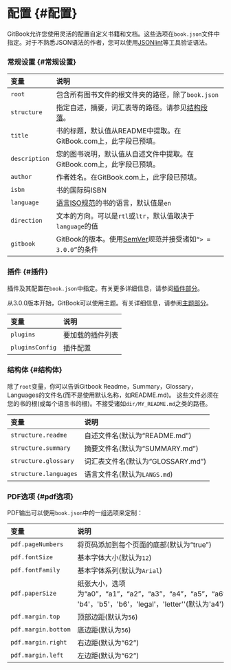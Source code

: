 # 配置 {#配置}

GitBook允许您使用灵活的配置自定义书籍和文档。这些选项在`book.json`文件中指定。对于不熟悉JSON语法的作者，您可以使用[JSONlint](http://jsonlint.com/)等工具验证语法。

### 常规设置 {#常规设置}

| 变量 | 说明 |
| :--- | :--- |
| `root` | 包含所有图书文件的根文件夹的路径，除了`book.json` |
| `structure` | 指定自述，摘要，词汇表等的路径。请参见[结构段落](http://gitbook.hushuang.me/%EF%BC%83%E7%BB%93%E6%9E%84)。 |
| `title` | 书的标题，默认值从README中提取。在GitBook.com上，此字段已预填。 |
| `description` | 您的图书说明，默认值从自述文件中提取。在GitBook.com上，此字段已预填。 |
| `author` | 作者姓名。在GitBook.com上，此字段已预填。 |
| `isbn` | 书的国际码ISBN |
| `language` | [语言ISO规范](https://en.wikipedia.org/wiki/List_of_ISO_639-1_codes)的书的语言，默认值是`en` |
| `direction` | 文本的方向。可以是`rtl`或`ltr`，默认值取决于`language`的值 |
| `gitbook` | GitBook的版本。使用[SemVer](http://semver.org/)规范并接受诸如`“> = 3.0.0”`的条件 |

### 插件 {#插件}

插件及其配置在`book.json`中指定。有关更多详细信息，请参阅[插件部分](http://gitbook.hushuang.me/plugins/)。

从3.0.0版本开始，GitBook可以使用主题。有关详细信息，请参阅[主题部分](http://gitbook.hushuang.me/themes/)。

| 变量 | 说明 |
| :--- | :--- |
| `plugins` | 要加载的插件列表 |
| `pluginsConfig` | 插件配置 |

### 结构体 {#结构体}

除了`root`变量，你可以告诉Gitbook Readme，Summary，Glossary，Languages的文件名\(而不是使用默认名称，如README.md\)。 这些文件必须在您的书的根\(或每个语言书的根\)。不接受诸如`dir/MY_README.md`之类的路径。

| 变量 | 说明 |
| :--- | :--- |
| `structure.readme` | 自述文件名\(默认为“README.md”\) |
| `structure.summary` | 摘要文件名\(默认为“SUMMARY.md”\) |
| `structure.glossary` | 词汇表文件名\(默认为“GLOSSARY.md”\) |
| `structure.languages` | 语言文件名\(默认为`LANGS.md`\) |

### PDF选项 {#pdf选项}

PDF输出可以使用`book.json`中的一组选项来定制：

| 变量 | 说明 |
| :--- | :--- |
| `pdf.pageNumbers` | 将页码添加到每个页面的底部\(默认为“true”\) |
| `pdf.fontSize` | 基本字体大小\(默认为`12`\) |
| `pdf.fontFamily` | 基本字体系列\(默认为`Arial`\) |
| `pdf.paperSize` | 纸张大小，选项为“a0”，“a1”，“a2”，“a3”，“a4”，“a5”，“a6”，“b0”，“b1”，“b2”，“b3” 'b4'，'b5'，'b6'，'legal'，'letter''\(默认为'a4'\) |
| `pdf.margin.top` | 顶部边距\(默认为`56`\) |
| `pdf.margin.bottom` | 底边距\(默认为`56`\) |
| `pdf.margin.right` | 右边距\(默认为“62”\) |
| `pdf.margin.left` | 左边距\(默认为“62”\) |



